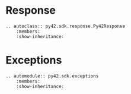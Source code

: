 # Response

```eval_rst
.. autoclass:: py42.sdk.response.Py42Response
    :members:
    :show-inheritance:
```

# Exceptions

```eval_rst
.. automodule:: py42.sdk.exceptions
    :members:
    :show-inheritance:

```
